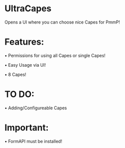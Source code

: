 # UltraCapes
Opens a UI where you can choose nice Capes for PmmP!


# Features:
   
• Permissions for using all Capes or single Capes!
   
• Easy Usage via UI!
  
• 8 Capes!


# TO DO:
  
• Adding/Configureable Capes

# Important:
   
• FormAPI must be installed!

